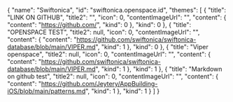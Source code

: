 {
    "name": "Swiftonica",
    "id": "swiftonica.openspace.id",
    "themes": [
        {
            "title": "LINK ON GITHUB",
            "title2": "",
            "icon": 0,
            "contentImageUrl": "",
            "content": {
                "content": "https://github.com/",
                "kind": 0
            },
            "kind": 0
        },
        {
            "title": "OPENSPACE TEST",
            "title2": null,
            "icon": 0,
            "contentImageUrl": "",
            "content": {
                "content": "https://github.com/swiftonica/swiftonica-database/blob/main/VIPER.md",
                "kind": 1 
            },
            "kind": 0
        },
        {
           "title": "Viper openspace",
           "title2": null,
           "icon": 0,
           "contentImageUrl": "",
           "content": {
               "content": "https://github.com/swiftonica/swiftonica-database/blob/main/VIPER.md",
               "kind": 1 
           },
           "kind": 1
        },
         {
           "title": "Markdown on github test",
           "title2": null,
           "icon": 0,
           "contentImageUrl": "",
           "content": {
               "content": "https://github.com/Jeytery/AppBuilding-iOS/blob/main/patterns.md",
               "kind": 1 
           },
           "kind": 1
        }
    ]
}
